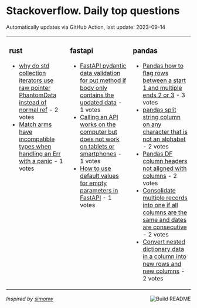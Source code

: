 # Stackoverflow. Daily top questions 

Automatically updates via GitHub Action, last update: <!-- date starts -->2023-09-14<!-- date ends -->


<table><tr><td valign="top" width="33%">

### rust
<!-- rust starts -->
* [why do std collection iterators use raw pointer  PhantomData instead of normal ref](https://stackoverflow.com/questions/77100925/why-do-std-collection-iterators-use-raw-pointer-phantomdata-instead-of-normal) - 2 votes
* [Match arms have incompatible types when handling an Err with a panic](https://stackoverflow.com/questions/77096249/match-arms-have-incompatible-types-when-handling-an-err-with-a-panic) - 1 votes
<!-- rust ends -->
</td><td valign="top" width="34%">


### fastapi
<!-- fastapi starts -->
* [FastAPI pydantic data validation for put method if body only contains the updated data](https://stackoverflow.com/questions/77095776/fastapi-pydantic-data-validation-for-put-method-if-body-only-contains-the-update) - 1 votes
* [Calling an API works on the computer but does not work on tablets or smartphones](https://stackoverflow.com/questions/77099169/calling-an-api-works-on-the-computer-but-does-not-work-on-tablets-or-smartphone) - 1 votes
* [How to use default values for empty parameters in FastAPI](https://stackoverflow.com/questions/77097432/how-to-use-default-values-for-empty-parameters-in-fastapi) - 1 votes
<!-- fastapi ends -->
</td><td valign="top" width="34%">


### pandas
<!-- pandas starts -->
* [Pandas how to flag rows between a start 1 and multiple ends 2 or 3](https://stackoverflow.com/questions/77093787/pandas-how-to-flag-rows-between-a-start-1-and-multiple-ends-2-or-3) - 3 votes
* [pandas split string column on any character that is not an alphabet](https://stackoverflow.com/questions/77103376/pandas-split-string-column-on-any-character-that-is-not-an-alphabet) - 2 votes
* [Pandas DF column headers not aligned with columns](https://stackoverflow.com/questions/77095741/pandas-df-column-headers-not-aligned-with-columns) - 2 votes
* [Consolidate multiple records into one if all columns are the same and dates are consecutive](https://stackoverflow.com/questions/77107398/consolidate-multiple-records-into-one-if-all-columns-are-the-same-and-dates-are) - 2 votes
* [Convert nested dictionary data in a column into new rows and new columns](https://stackoverflow.com/questions/77093762/convert-nested-dictionary-data-in-a-column-into-new-rows-and-new-columns) - 2 votes
<!-- pandas ends -->
</td></tr></table>

<a href="https://github.com/hp0404/hp0404/actions"><img src="https://github.com/hp0404/hp0404/workflows/Build%20README/badge.svg" align="right" alt="Build README"></a> <p>*Inspired by  [simonw](https://github.com/simonw/simonw)*</p>
